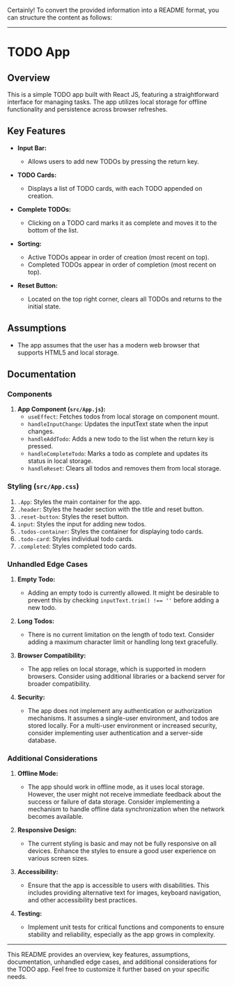 Certainly! To convert the provided information into a README format, you can structure the content as follows:

---

# TODO App

## Overview

This is a simple TODO app built with React JS, featuring a straightforward interface for managing tasks. The app utilizes local storage for offline functionality and persistence across browser refreshes.

## Key Features

- **Input Bar:**
  - Allows users to add new TODOs by pressing the return key.

- **TODO Cards:**
  - Displays a list of TODO cards, with each TODO appended on creation.

- **Complete TODOs:**
  - Clicking on a TODO card marks it as complete and moves it to the bottom of the list.

- **Sorting:**
  - Active TODOs appear in order of creation (most recent on top).
  - Completed TODOs appear in order of completion (most recent on top).

- **Reset Button:**
  - Located on the top right corner, clears all TODOs and returns to the initial state.

## Assumptions

- The app assumes that the user has a modern web browser that supports HTML5 and local storage.

## Documentation

### Components

1. **App Component (`src/App.js`):**
   - `useEffect`: Fetches todos from local storage on component mount.
   - `handleInputChange`: Updates the inputText state when the input changes.
   - `handleAddTodo`: Adds a new todo to the list when the return key is pressed.
   - `handleCompleteTodo`: Marks a todo as complete and updates its status in local storage.
   - `handleReset`: Clears all todos and removes them from local storage.

### Styling (`src/App.css`)

1. `.App`: Styles the main container for the app.
2. `.header`: Styles the header section with the title and reset button.
3. `.reset-button`: Styles the reset button.
4. `input`: Styles the input for adding new todos.
5. `.todos-container`: Styles the container for displaying todo cards.
6. `.todo-card`: Styles individual todo cards.
7. `.completed`: Styles completed todo cards.

### Unhandled Edge Cases

1. **Empty Todo:**
   - Adding an empty todo is currently allowed. It might be desirable to prevent this by checking `inputText.trim() !== ''` before adding a new todo.

2. **Long Todos:**
   - There is no current limitation on the length of todo text. Consider adding a maximum character limit or handling long text gracefully.

3. **Browser Compatibility:**
   - The app relies on local storage, which is supported in modern browsers. Consider using additional libraries or a backend server for broader compatibility.

4. **Security:**
   - The app does not implement any authentication or authorization mechanisms. It assumes a single-user environment, and todos are stored locally. For a multi-user environment or increased security, consider implementing user authentication and a server-side database.

### Additional Considerations

1. **Offline Mode:**
   - The app should work in offline mode, as it uses local storage. However, the user might not receive immediate feedback about the success or failure of data storage. Consider implementing a mechanism to handle offline data synchronization when the network becomes available.

2. **Responsive Design:**
   - The current styling is basic and may not be fully responsive on all devices. Enhance the styles to ensure a good user experience on various screen sizes.

3. **Accessibility:**
   - Ensure that the app is accessible to users with disabilities. This includes providing alternative text for images, keyboard navigation, and other accessibility best practices.

4. **Testing:**
   - Implement unit tests for critical functions and components to ensure stability and reliability, especially as the app grows in complexity.

---

This README provides an overview, key features, assumptions, documentation, unhandled edge cases, and additional considerations for the TODO app. Feel free to customize it further based on your specific needs.